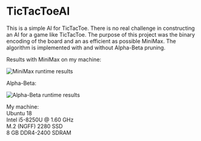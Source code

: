# TicTacToeAI

This is a simple AI for TicTacToe. There is no real challenge in constructing an AI for a game like TicTacToe. The purpose of this project was the binary encoding of the board and an as efficient as possible MiniMax. The algorithm is implemented with and without Alpha-Beta pruning.

Results with MiniMax on my machine:

![MiniMax runtime results](http://datasecs.de/images/TicTacToeAI_time_mini-max_results.png)

Alpha-Beta:

![Alpha-Beta runtime results](http://datasecs.de/images/TicTacToeAI_time_alpha-beta_results.png)

My machine:  
Ubuntu 18  
Intel i5-8250U @ 1.60 GHz  
M.2 (NGFF) 2280 SSD  
8 GB DDR4-2400 SDRAM
